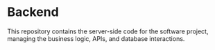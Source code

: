 # Backend
This repository contains the server-side code for the software project, managing the business logic, APIs, and database interactions.
